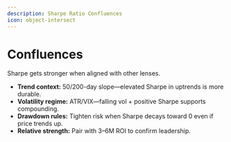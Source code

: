 ```yaml
---
description: Sharpe Ratio Confluences
icon: object-intersect
---
```


# Confluences

Sharpe gets stronger when aligned with other lenses.

* **Trend context:** 50/200-day slope—elevated Sharpe in uptrends is more durable.
* **Volatility regime:** ATR/VIX—falling vol + positive Sharpe supports compounding.
* **Drawdown rules:** Tighten risk when Sharpe decays toward 0 even if price trends up.
* **Relative strength:** Pair with 3–6M ROI to confirm leadership.
